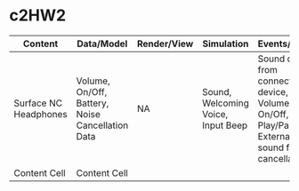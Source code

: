 # c2HW2

| Content | Data/Model  | Render/View | Simulation | Events/Input |
| ------------- | ------------- | ------------- | ------------- | ------------- |
| Surface NC Headphones  | Volume, On/Off, Battery, Noise Cancellation Data | NA | Sound, Welcoming Voice, Input Beep | Sound data from connected device, Volume, On/Off, Play/Pause, External sound for cancellation  |
| Content Cell  | Content Cell  |
